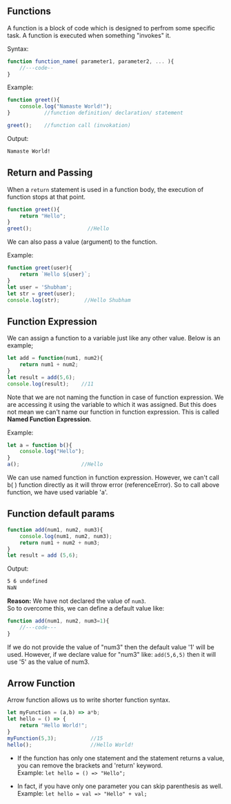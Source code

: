 ## Functions
A function is a block of code which is designed to perfrom some specific task. A function is executed when something "invokes" it.

Syntax:
```javascript
function function_name( parameter1, parameter2, ... ){
    //---code--
}
```

Example:
```javascript
function greet(){
    console.log("Namaste World!");
}           //function definition/ declaration/ statement

greet();    //function call (invokation)
```
Output:
```bash
Namaste World!
```

## Return and Passing
When a `return` statement is used in a function body, the execution of function stops at that point.

```javascript
function greet(){
    return "Hello";
}
greet();                  //Hello
```
We can also pass a value (argument) to the function.

Example:
```javascript
function greet(user){
    return `Hello ${user}`;
}
let user = 'Shubham';
let str = greet(user);
console.log(str);        //Hello Shubham
```

## Function Expression
We can assign a function to a variable just like any other value. Below is an example;
```javascript
let add = function(num1, num2){
    return num1 + num2;
}
let result = add(5,6);
console.log(result);    //11
```
Note that we are not naming the function in case of function expression. We are accessing it using the variable to which it was assigned. But this does not mean we can't name our function in function expression. This is called **Named Function Expression**.

Example:
```javascript
let a = function b(){
    console.log("Hello");
}
a();                    //Hello
```

We can use named function in function expression. However, we can't call b( ) function directly as it will throw error (referenceError). So to call above function, we have used variable 'a'.

## Function default params
```javascript
function add(num1, num2, num3){
    console.log(num1, num2, num3);
    return num1 + num2 + num3;
}
let result = add (5,6);
```

Output:
```bash
5 6 undefined
NaN
```

**Reason:** We have not declared the value of `num3`. <br/>
So to overcome this, we can define a default value like:<br/>
```javascript
function add(num1, num2, num3=1){
    //---code---
}
```
If we do not provide the value of "num3" then the default value '1' will be used. However, if we declare value for "num3" like: `add(5,6,5)` then it will use '5' as the value of num3.

## Arrow Function
Arrow function allows us to write shorter function syntax.
```javascript
let myFunction = (a,b) => a*b;
let hello = () => {
    return "Hello World!";
}
myFunction(5,3);           //15
hello();                   //Hello World!
```

- If the function has only one statement and the statement returns a value, you can remove the brackets and 'return' keyword.<br/>
Example: `let hello = () => "Hello";`

- In fact, if you have only one parameter you can skip parenthesis as well. <br/>
Example: `let hello = val => "Hello" + val;`